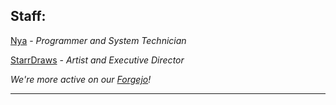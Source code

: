 ## Staff:

[Nya](https://github.com/mrrpnya) - *Programmer and System Technician*

[StarrDraws](https://github.com/StarrDraws) - *Artist and Executive Director*

*We're more active on our [Forgejo](https://git.smgames.club/mss)!*

---

